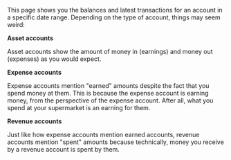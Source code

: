 This page shows you the balances and latest transactions for an account in a specific date range. Depending on the type of account, things may seem weird:

**Asset accounts**

Asset accounts show the amount of money in (earnings) and money out (expenses) as you would expect.

**Expense accounts**

Expense accounts mention "earned" amounts despite the fact that you spend money at them. This is because the expense account is earning money, from the perspective of the expense account. After all, what you spend at your supermarket is an earning for them.

**Revenue accounts**

Just like how expense accounts mention earned accounts, revenue accounts mention "spent" amounts because technically, money you receive by a revenue account is spent by them.
